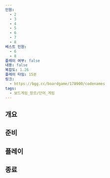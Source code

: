```yaml
---
인원:
  - 2
  - 3
  - 4
  - 5
  - 6
  - 7
  - 8
베스트 인원:
  - 6
  - 8
플레이 여부: false
내용: false
복잡도: 1.26
플레이 타임: 15분
링크:
  - https://bgg.cc/boardgame/178900/codenames
tags:
  - 보드게임_장르/단어_게임
---
```

## 개요
## 준비
## 플레이
## 종료